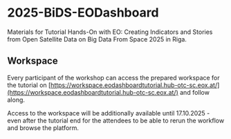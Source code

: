 # 2025-BiDS-EODashboard
Materials for Tutorial Hands-On with EO: Creating Indicators and Stories from Open Satellite Data on Big Data From Space 2025 in Riga.

## Workspace
Every participant of the workshop can access the prepared workspace for the tutorial on [https://workspace.eodashboardtutorial.hub-otc-sc.eox.at/](https://workspace.eodashboardtutorial.hub-otc-sc.eox.at/) and follow along.

Access to the workspace will be additionally available until 17.10.2025 - even after the tutorial end for the attendees to be able to rerun the workflow and browse the platform.
